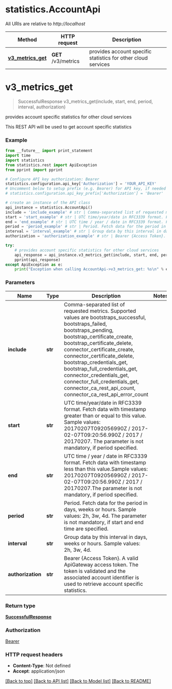 # statistics.AccountApi

All URIs are relative to *http://localhost*

Method | HTTP request | Description
------------- | ------------- | -------------
[**v3_metrics_get**](AccountApi.md#v3_metrics_get) | **GET** /v3/metrics | provides account specific statistics for other cloud services


# **v3_metrics_get**
> SuccessfulResponse v3_metrics_get(include, start, end, period, interval, authorization)

provides account specific statistics for other cloud services

This REST API will be used to get account specific statistics

### Example 
```python
from __future__ import print_statement
import time
import statistics
from statistics.rest import ApiException
from pprint import pprint

# Configure API key authorization: Bearer
statistics.configuration.api_key['Authorization'] = 'YOUR_API_KEY'
# Uncomment below to setup prefix (e.g. Bearer) for API key, if needed
# statistics.configuration.api_key_prefix['Authorization'] = 'Bearer'

# create an instance of the API class
api_instance = statistics.AccountApi()
include = 'include_example' # str | Comma-separated list of requested metrics. Supported values are bootstraps_successful, bootstraps_failed, bootstraps_pending, bootstrap_certificate_create, bootstrap_certificate_delete, connector_certificate_create,  connector_certificate_delete, bootstrap_credentials_get, bootstrap_full_credentials_get, connector_credentials_get, connector_full_credentials_get, connector_ca_rest_api_count, connector_ca_rest_api_error_count
start = 'start_example' # str | UTC time/year/date in RFC3339 format. Fetch data with timestamp greater than or equal to this value. Sample values: 20170207T092056990Z / 2017-02-07T09:20:56.990Z / 2017 / 20170207. The parameter is not mandatory, if period specified. 
end = 'end_example' # str | UTC time / year / date in RFC3339 format. Fetch data with timestamp less than this value.Sample values: 20170207T092056990Z / 2017-02-07T09:20:56.990Z / 2017 / 20170207.The parameter is not mandatory, if period specified. 
period = 'period_example' # str | Period. Fetch data for the period in days, weeks or hours. Sample values: 2h, 3w, 4d. The parameter is not mandatory, if start and end time are specified. 
interval = 'interval_example' # str | Group data by this interval in days, weeks or hours. Sample values: 2h, 3w, 4d. 
authorization = 'authorization_example' # str | Bearer {Access Token}. A valid ApiGateway access token. The token is validated and the associated account identifier is used to retrieve account specific statistics. 

try: 
    # provides account specific statistics for other cloud services
    api_response = api_instance.v3_metrics_get(include, start, end, period, interval, authorization)
    pprint(api_response)
except ApiException as e:
    print("Exception when calling AccountApi->v3_metrics_get: %s\n" % e)
```

### Parameters

Name | Type | Description  | Notes
------------- | ------------- | ------------- | -------------
 **include** | **str**| Comma-separated list of requested metrics. Supported values are bootstraps_successful, bootstraps_failed, bootstraps_pending, bootstrap_certificate_create, bootstrap_certificate_delete, connector_certificate_create,  connector_certificate_delete, bootstrap_credentials_get, bootstrap_full_credentials_get, connector_credentials_get, connector_full_credentials_get, connector_ca_rest_api_count, connector_ca_rest_api_error_count | 
 **start** | **str**| UTC time/year/date in RFC3339 format. Fetch data with timestamp greater than or equal to this value. Sample values: 20170207T092056990Z / 2017-02-07T09:20:56.990Z / 2017 / 20170207. The parameter is not mandatory, if period specified.  | 
 **end** | **str**| UTC time / year / date in RFC3339 format. Fetch data with timestamp less than this value.Sample values: 20170207T092056990Z / 2017-02-07T09:20:56.990Z / 2017 / 20170207.The parameter is not mandatory, if period specified.  | 
 **period** | **str**| Period. Fetch data for the period in days, weeks or hours. Sample values: 2h, 3w, 4d. The parameter is not mandatory, if start and end time are specified.  | 
 **interval** | **str**| Group data by this interval in days, weeks or hours. Sample values: 2h, 3w, 4d.  | 
 **authorization** | **str**| Bearer {Access Token}. A valid ApiGateway access token. The token is validated and the associated account identifier is used to retrieve account specific statistics.  | 

### Return type

[**SuccessfulResponse**](SuccessfulResponse.md)

### Authorization

[Bearer](../README.md#Bearer)

### HTTP request headers

 - **Content-Type**: Not defined
 - **Accept**: application/json

[[Back to top]](#) [[Back to API list]](../README.md#documentation-for-api-endpoints) [[Back to Model list]](../README.md#documentation-for-models) [[Back to README]](../README.md)

